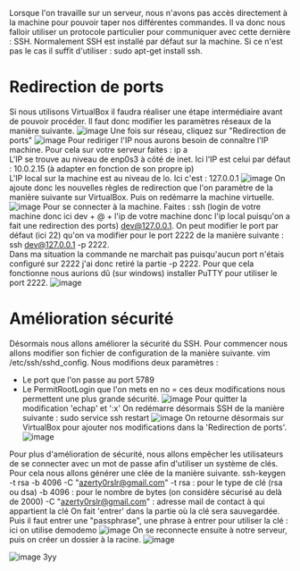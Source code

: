 Lorsque l'on travaille sur un serveur, nous n'avons pas accès directement à la machine pour pouvoir taper nos différentes commandes. Il va donc nous falloir utiliser un protocole particulier pour communiquer avec cette dernière : SSH. Normalement SSH est installé par défaut sur la machine. Si ce n'est pas le cas il suffit d'utiliser : sudo apt-get install ssh. 

# Redirection de ports
Si nous utilisons VirtualBox il faudra réaliser une étape intermédiaire avant de pouvoir procéder. Il faut donc modifier les paramètres réseaux de la manière suivante. 
![image](https://github.com/user-attachments/assets/ca74e5ab-8c8d-4e31-b24e-1e81aa9c6c62)
Une fois sur réseau, cliquez sur "Redirection de ports"
![image](https://github.com/user-attachments/assets/1edf496f-0ad5-48be-84c4-9b9a1c9f9779)
Pour rediriger l'IP nous aurons besoin de connaître l'IP machine. Pour cela sur votre serveur faites : ip a  
L'IP se trouve au niveau de enp0s3 à côté de inet. Ici l'IP est celui par défaut : 10.0.2.15 (à adapter en fonction de son propre ip)  
L'IP local sur la machine est au niveau de lo. Ici c'est : 127.0.0.1
![image](https://github.com/user-attachments/assets/89f2730c-3659-404e-805f-b076a1d5a95c)
On ajoute donc les nouvelles règles de redirection que l'on paramètre de la manière suivante sur VirtualBox. Puis on redémarre la machine virtuelle.
![image](https://github.com/user-attachments/assets/ca41e9ca-7d9d-4239-b136-0cf481a7f29a)
Pour se connecter à la machine. Faites : ssh (login de votre machine donc ici dev + @ + l'ip de votre machine donc l'ip local puisqu'on a fait une redirection des ports) dev@127.0.0.1. On peut modifier le port par défaut (ici 22) qu'on va modifier pour le port 2222 de la manière suivante :
ssh dev@127.0.0.1 -p 2222.  
Dans ma situation la commande ne marchait pas puisqu'aucun port n'étais configuré sur 2222 j'ai donc retiré la partie -p 2222. Pour que cela fonctionne nous aurions dû (sur windows) installer PuTTY pour utiliser le port 2222.
![image](https://github.com/user-attachments/assets/143201eb-79a2-473f-9453-df3a08ab7dce)

# Amélioration sécurité
Désormais nous allons améliorer la sécurité du SSH. Pour commencer nous allons modifier son fichier de configuration de la manière suivante. vim /etc/ssh/sshd_config.
Nous modifions deux paramètres : 
- Le port que l'on passe au port 5789
- Le PermitRootLogin que l'on mets en no
= ces deux modifications nous permettent une plus grande sécurité.
![image](https://github.com/user-attachments/assets/ead732f7-5a14-438a-8f4e-0c7c1e370b8f)
Pour quitter la modification 'echap' et ':x'
On redémarre désormais SSH de la manière suivante : sudo service ssh restart
![image](https://github.com/user-attachments/assets/dae17e92-b30d-45a3-a61f-5e7fd8dabec5)
On retourne désormais sur VirtualBox pour ajouter nos modifications dans la 'Redirection de ports'.
![image](https://github.com/user-attachments/assets/aed4c90a-3497-4898-b87c-6e24f576d0d5)

Pour plus d'amélioration de sécurité, nous allons empêcher les utilisateurs de se connecter avec un mot de passe afin d'utiliser un système de clés.
Pour cela nous allons générer une clée de la manière suivante.
ssh-keygen -t rsa -b 4096 -C "azerty0rslr@gmail.com"
-t rsa : pour le type de clé (rsa ou dsa)
-b 4096 : pour le nombre de bytes (on considère sécurisé au delà de 2000)
-C "azerty0rslr@gmail.com" : adresse mail de contact à qui appartient la clé
On fait 'entrer' dans la partie où la clé sera sauvegardée.
Puis il faut entrer une "passphrase", une phrase à entrer pour utiliser la clé : ici on utilise demodemo
![image](https://github.com/user-attachments/assets/35b54976-2617-4d51-a7c2-92f3553ee071)
On se reconnecte ensuite à notre serveur, puis on créer un dossier à la racine. 
![image](https://github.com/user-attachments/assets/de35d0c1-6d35-403e-8475-d17710c7dfb7)


![image](https://github.com/user-attachments/assets/1d5116ec-e653-40ab-95f9-985e108cc735)
3yy

